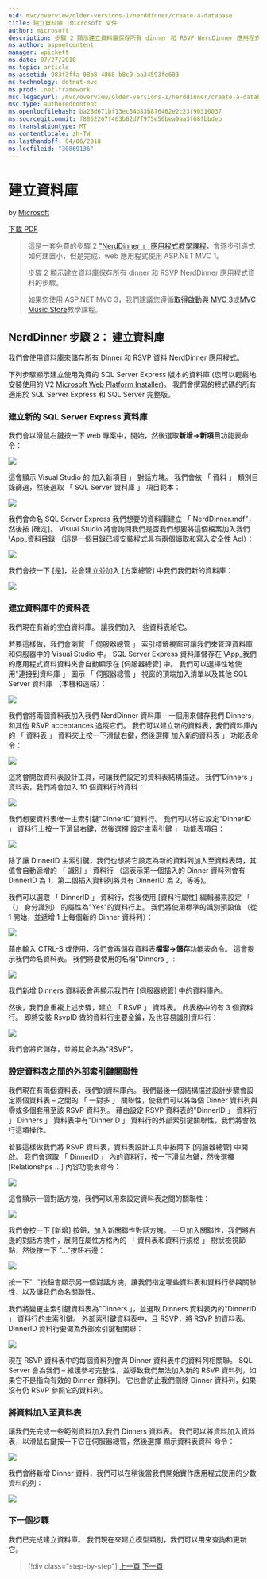 ```yaml
---
uid: mvc/overview/older-versions-1/nerddinner/create-a-database
title: 建立資料庫 |Microsoft 文件
author: microsoft
description: 步驟 2 顯示建立資料庫保存所有 dinner 和 RSVP NerdDinner 應用程式資料的步驟。
ms.author: aspnetcontent
manager: wpickett
ms.date: 07/27/2010
ms.topic: article
ms.assetid: 983f3ffa-08b8-4868-b8c9-aa34593fc683
ms.technology: dotnet-mvc
ms.prod: .net-framework
msc.legacyurl: /mvc/overview/older-versions-1/nerddinner/create-a-database
msc.type: authoredcontent
ms.openlocfilehash: ba28d671bf13ec54b83b876462e2c23f90310037
ms.sourcegitcommit: f8852267f463b62d7f975e56bea9aa3f68fbbdeb
ms.translationtype: MT
ms.contentlocale: zh-TW
ms.lasthandoff: 04/06/2018
ms.locfileid: "30869136"
---
```

<a name="create-a-database"></a>建立資料庫
====================
by [Microsoft](https://github.com/microsoft)

[下載 PDF](http://aspnetmvcbook.s3.amazonaws.com/aspnetmvc-nerdinner_v1.pdf)

> 這是一套免費的步驟 2 ["NerdDinner 」 應用程式教學課程](introducing-the-nerddinner-tutorial.md)，會逐步引導式如何建置小，但是完成，web 應用程式使用 ASP.NET MVC 1。
> 
> 步驟 2 顯示建立資料庫保存所有 dinner 和 RSVP NerdDinner 應用程式資料的步驟。
> 
> 如果您使用 ASP.NET MVC 3，我們建議您遵循[取得啟動與 MVC 3](../../older-versions/getting-started-with-aspnet-mvc3/cs/intro-to-aspnet-mvc-3.md)或[MVC Music Store](../../older-versions/mvc-music-store/mvc-music-store-part-1.md)教學課程。


## <a name="nerddinner-step-2-creating-the-database"></a>NerdDinner 步驟 2： 建立資料庫

我們會使用資料庫來儲存所有 Dinner 和 RSVP 資料 NerdDinner 應用程式。

下列步驟顯示建立使用免費的 SQL Server Express 版本的資料庫 (您可以輕鬆地安裝使用的 V2 [Microsoft Web Platform Installer](https://www.microsoft.com/web/downloads/platform.aspx))。 我們會撰寫的程式碼的所有適用於 SQL Server Express 和 SQL Server 完整版。

### <a name="creating-a-new-sql-server-express-database"></a>建立新的 SQL Server Express 資料庫

我們會以滑鼠右鍵按一下 web 專案中，開始，然後選取**新增-&gt;新項目**功能表命令：

![](create-a-database/_static/image1.png)

這會顯示 Visual Studio 的 加入新項目 」 對話方塊。 我們會依 「 資料 」 類別目錄篩選，然後選取 「 SQL Server 資料庫 」 項目範本：

![](create-a-database/_static/image2.png)

我們會命名 SQL Server Express 我們想要的資料庫建立 「 NerdDinner.mdf"，然後按 [確定]。 Visual Studio 將會詢問我們是否我們想要將這個檔案加入我們 \App\_資料目錄 （這是一個目錄已經安裝程式具有兩個讀取和寫入安全性 Acl）：

![](create-a-database/_static/image3.png)

我們會按一下 [是]，並會建立並加入 [方案總管] 中我們我們新的資料庫：

![](create-a-database/_static/image4.png)

### <a name="creating-tables-within-our-database"></a>建立資料庫中的資料表

我們現在有新的空白資料庫。 讓我們加入一些資料表給它。

若要這樣做，我們會瀏覽 「 伺服器總管 」 索引標籤視窗可讓我們來管理資料庫和伺服器中的 Visual Studio 中。 SQL Server Express 資料庫儲存在 \App\_我們的應用程式資料資料夾會自動顯示在 [伺服器總管] 中。 我們可以選擇性地使用"連接到資料庫 」 圖示 「 伺服器總管 」 視窗的頂端加入清單以及其他 SQL Server 資料庫 （本機和遠端）：

![](create-a-database/_static/image5.png)

我們會將兩個資料表加入我們 NerdDinner 資料庫 – 一個用來儲存我們 Dinners，和其他 RSVP acceptances 追蹤它們。 我們可以建立新的資料表，我們資料庫內的 「 資料表 」 資料夾上按一下滑鼠右鍵，然後選擇 加入新的資料表 」 功能表命令：

![](create-a-database/_static/image6.png)

這將會開啟資料表設計工具，可讓我們設定的資料表結構描述。 我們"Dinners 」 資料表，我們將會加入 10 個資料行的資料：

![](create-a-database/_static/image7.png)

我們想要資料表唯一主索引鍵"DinnerID"資料行。 我們可以將它設定"DinnerID 」 資料行上按一下滑鼠右鍵，然後選擇 設定主索引鍵 」 功能表項目：

![](create-a-database/_static/image8.png)

除了讓 DinnerID 主索引鍵，我們也想將它設定為新的資料列加入至資料表時，其值會自動遞增的 「 識別 」 資料行 （這表示第一個插入的 Dinner 資料列會有 DinnerID 為 1，第二個插入資料列將具有 DinnerID 為 2，等等)。

我們可以選取 「 DinnerID 」 資料行，然後使用 [資料行屬性] 編輯器來設定 「 （」 身分識別） 的屬性為"Yes"的資料行上。 我們將使用標準的識別預設值 （從 1 開始，並遞增 1 上每個新的 Dinner 資料列）：

![](create-a-database/_static/image9.png)

藉由輸入 CTRL-S 或使用，我們會再儲存資料表**檔案-&gt;儲存**功能表命令。 這會提示我們命名資料表。 我們將要使用的名稱"Dinners 」:

![](create-a-database/_static/image10.png)

我們新增 Dinners 資料表會再顯示我們在 [伺服器總管] 中的資料庫內。

然後，我們會重複上述步驟，建立 「 RSVP 」 資料表。 此表格中的有 3 個資料行。 即將安裝 RsvpID 做的資料行主要金鑰，及也容易識別資料行：

![](create-a-database/_static/image11.png)

我們會將它儲存，並將其命名為"RSVP"。

### <a name="setting-up-a-foreign-key-relationship-between-tables"></a>設定資料表之間的外部索引鍵關聯性

我們現在有兩個資料表，我們的資料庫內。 我們最後一個結構描述設計步驟會設定兩個資料表 – 之間的 「 一對多 」 關聯性，使我們可以將每個 Dinner 資料列與零或多個套用至該 RSVP 資料列。 藉由設定 RSVP 資料表的"DinnerID 」 資料行 」 Dinners 」 資料表中有"DinnerID 」 資料行的外部索引鍵關聯性，我們將會執行這項操作。

若要這樣做我們將 RSVP 資料表，資料表設計工具中按兩下 [伺服器總管] 中開啟。 我們會選取 「 DinnerID 」 內的資料行，按一下滑鼠右鍵，然後選擇 [Relationshps …] 內容功能表命令：

![](create-a-database/_static/image12.png)

這會顯示一個對話方塊，我們可以用來設定資料表之間的關聯性：

![](create-a-database/_static/image13.png)

我們會按一下 [新增] 按鈕，加入新關聯性對話方塊。 一旦加入關聯性，我們將右邊的對話方塊中，展開在屬性方格內的 「 資料表和資料行規格 」 樹狀檢視節點，然後按一下 "..."按鈕右邊：

![](create-a-database/_static/image14.png)

按一下"..."按鈕會顯示另一個對話方塊，讓我們指定哪些資料表和資料行參與關聯性，以及讓我們命名關聯性。

我們將變更主索引鍵資料表為"Dinners 」，並選取 Dinners 資料表內的"DinnerID 」 資料行的主索引鍵。 外部索引鍵資料表中，且 RSVP，將 RSVP 的資料表。DinnerID 資料行要做為外部索引鍵相關聯：

![](create-a-database/_static/image15.png)

現在 RSVP 資料表中的每個資料列會與 Dinner 資料表中的資料列相關聯。 SQL Server 會為我們 – 維護參考完整性，並導致我們無法加入新的 RSVP 資料列，如果它不是指向有效的 Dinner 資料列。 它也會防止我們刪除 Dinner 資料列，如果沒有仍 RSVP 參照它的資料列。

### <a name="adding-data-to-our-tables"></a>將資料加入至資料表

讓我們先完成一些範例資料加入我們 Dinners 資料表。 我們可以將資料加入資料表，以滑鼠右鍵按一下它在伺服器總管，然後選擇 顯示資料表資料 命令：

![](create-a-database/_static/image16.png)

我們會將新增 Dinner 資料，我們可以在稍後當我們開始實作應用程式使用的少數資料的列：

![](create-a-database/_static/image17.png)

### <a name="next-step"></a>下一個步驟

我們已完成建立資料庫。 我們現在來建立模型類別，我們可以用來查詢和更新它。

> [!div class="step-by-step"]
> [上一頁](create-a-new-aspnet-mvc-project.md)
> [下一頁](build-a-model-with-business-rule-validations.md)
